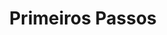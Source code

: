 ---
title: Primeiros Passos
weight: 10
description: >-
  Nesta seção, você encontra os primeiros passos para configurar o Charles.
---